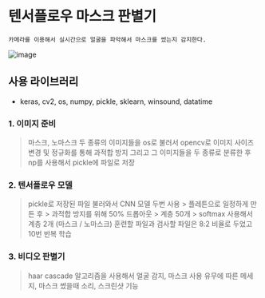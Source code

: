 # 텐서플로우 마스크 판별기

```
카메라를 이용해서 실시간으로 얼굴을 파악해서 마스크를 썼는지 감지한다.
```

![image](https://raw.githubusercontent.com/hoseobjeon/portfolio/master/assets/img/maskDetector.png)

## 사용 라이브러리
* keras, cv2, os, numpy, pickle, sklearn, winsound, datatime

### 1. 이미지 준비
> 마스크, 노마스크 두 종류의 이미지들을 os로 불러서 opencv로 이미지 사이즈 변경 및 정규화를 통해 과적합 방지 그리고 그 이미지들을 두 종류로 분류한 후 np를 사용해서 pickle에 파일로 저장

### 2. 텐서플로우 모델
> pickle로 저장된 파일 불러와서 CNN 모델 두번 사용 > 플레튼으로 일정하게 만든 후 > 과적합 방지를 위해 50% 드롭아웃 > 계층 50개 > softmax 사용해서 계층 2개 (마스크 / 노마스크) 훈련할 파일과 검사할 파일은 8:2 비율로 두었고 10번 반복 학습

### 3. 비디오 판별기
> haar cascade 알고리즘을 사용해서 얼굴 감지, 마스크 사용 유무에 따른 메세지, 마스크 썼을때 소리, 스크린샷 기능
